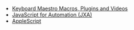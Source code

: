 * [Keyboard Maestro Macros, Plugins and Videos](Keyboard%20Maestro%20Macros%2C%20Plugins%20and%20Videos.md)
* [JavaScript for Automation (JXA)](JavaScript%20for%20Automation%20(JXA).md)
* [AppleScript](AppleScript.md)